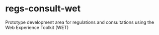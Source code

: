 # regs-consult-wet
Prototype development area for regulations and consultations using the Web Experience Toolkit (WET)
